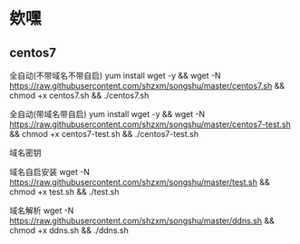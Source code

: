 ﻿# 欸嘿
## centos7
全自动(不带域名不带自启)
yum install wget -y && wget -N  https://raw.githubusercontent.com/shzxm/songshu/master/centos7.sh && chmod +x centos7.sh && ./centos7.sh

全自动(带域名带自启)
yum install wget -y && wget -N  https://raw.githubusercontent.com/shzxm/songshu/master/centos7-test.sh && chmod +x centos7-test.sh && ./centos7-test.sh

域名密钥


域名自启安装
wget -N https://raw.githubusercontent.com/shzxm/songshu/master/test.sh && chmod +x test.sh && ./test.sh

域名解析
wget -N https://raw.githubusercontent.com/shzxm/songshu/master/ddns.sh && chmod +x ddns.sh && ./ddns.sh
